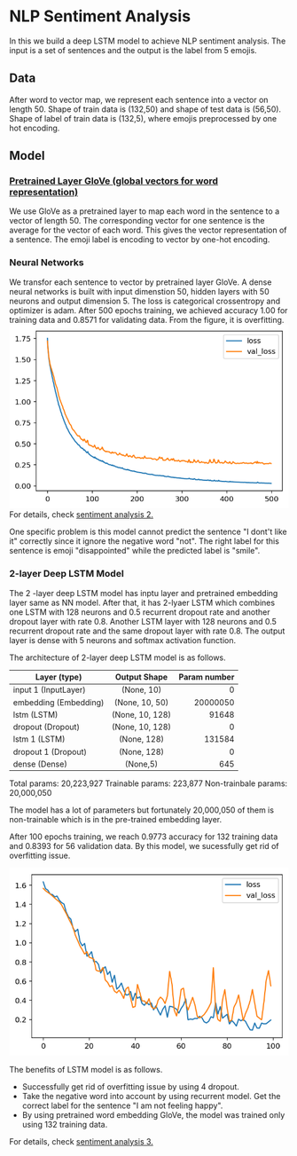 # NLP Sentiment Analysis 


In this we build a deep LSTM model to achieve NLP sentiment analysis. The input is a set of sentences and the output is the label from 5 emojis. 

## Data
After word to vector map, we represent each sentence into a vector on length 50. Shape of train data is (132,50) and shape of test data is (56,50). Shape of label of train data is (132,5), where emojis preprocessed by one hot encoding. 

## Model

### [Pretrained Layer GloVe (global vectors for word representation)](https://nlp.stanford.edu/projects/glove/) 
We use GloVe as a pretrained layer to map each word in the sentence to a vector of length 50. The corresponding vector for one sentence is the average for the vector of each word. This gives the vector representation of a sentence. The emoji label is encoding to vector by one-hot encoding. 

### Neural Networks 
We transfor each sentence to vector by pretrained layer GloVe. A dense neural networks is built with input dimenstion 50, hidden layers with 50 neurons and output dimension 5. The loss is categorical crossentropy and optimizer is adam. After 500 epochs training, we achieved accuracy 1.00 for training data and 0.8571 for validating data. From the figure, it is overfitting. 
![NN Performance](/pic/performance_NN.png)
For details, check [sentiment analysis 2.](sentiment_analysis_p2_Huiwen.ipynb)

One specific problem is this model cannot predict the sentence "I dont't like it" correctly since it ignore the negative word "not". The right label for this sentence is emoji "disappointed" while the predicted label is "smile". 


### 2-layer Deep LSTM Model
The 2 -layer deep LSTM model has inptu layer and pretrained embedding layer same as NN model.  After that, it has 2-lyaer LSTM which combines one LSTM with 128 neurons and 0.5 recurrent dropout rate and another dropout layer with rate 0.8. Another LSTM layer with 128 neurons and 0.5 recurrent dropout rate and the same dropout layer with rate 0.8. The output layer is dense with 5 neurons and softmax activation function. 

The architecture of 2-layer deep LSTM model is as follows. 

| Layer (type)  | Output Shape | Param number| 
| -------------- |:----------------:| -----------------:|
| input 1 (InputLayer) | (None, 10) | 0                 |
|embedding (Embedding) | (None, 10, 50) | 20000050 |
|lstm (LSTM) | (None, 10, 128) | 91648 |
|dropout (Dropout) | (None, 10, 128) | 0 |
|lstm 1 (LSTM) | (None, 128) | 131584 |
| dropout 1 (Dropout) | (None, 128) | 0 |
| dense (Dense) |(None,5) | 645 |

Total params: 20,223,927
Trainable params: 223,877
Non-trainbale params: 20,000,050

The model has a lot of parameters but fortunately 20,000,050 of them is non-trainable which is in the pre-trained embedding layer. 

After 100 epochs training, we reach 0.9773 accuracy for 132 training data and 0.8393 for 56 validation data. By this model, we sucessfully get rid of overfitting issue. 

![LSTM Performance](/pic/performance_LSTM.png)

The benefits of LSTM model is as follows. 
* Successfully get rid of overfitting issue by using 4 dropout. 
* Take the negative word into account by using recurrent model. Get the correct label for the sentence "I am not feeling happy". 
* By using pretrained word embedding GloVe, the model was trained only using 132 training data. 

For details, check [sentiment analysis 3.](sentiment_analysis_p3_Huiwen.ipynb)



